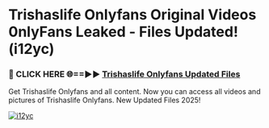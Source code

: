 # Trishaslife Onlyfans Original Videos 0nlyFans Leaked - Files Updated! (i12yc)

<h3>🔴 CLICK HERE 🌐==►► <a href="https://tinyurl.com/ehrbuxhb" rel="nofollow">Trishaslife Onlyfans Updated Files</a></h3>

Get Trishaslife Onlyfans and all content. Now you can access all videos and pictures of Trishaslife Onlyfans. New Updated Files 2025!

[![i12yc](https://i.imgur.com/lVYEuWS.gif)](https://tinyurl.com/ehrbuxhb)
